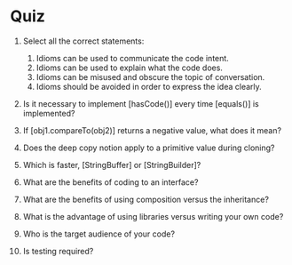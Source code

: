 Quiz
============================================

1.  Select all the correct statements:
    1.  Idioms can be used to communicate the code intent.
    2.  Idioms can be used to explain what the code does.
    3.  Idioms can be misused and obscure the topic of conversation.
    4.  Idioms should be avoided in order to express the idea clearly.


2.  Is it necessary to implement [hasCode()] every time
    [equals()] is implemented?
3.  If [obj1.compareTo(obj2)] returns a negative value, what does
    it mean?
4.  Does the deep copy notion apply to a primitive value during cloning?
5.  Which is faster, [StringBuffer] or [StringBuilder]?
6.  What are the benefits of coding to an interface?
7.  What are the benefits of using composition versus the inheritance?
8.  What is the advantage of using libraries versus writing your own
    code?
9.  Who is the target audience of your code?
10. Is testing required?
